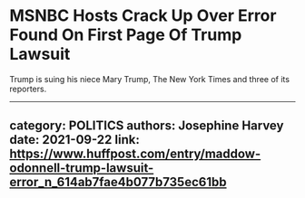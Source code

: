 # MSNBC Hosts Crack Up Over Error Found On First Page Of Trump Lawsuit

Trump is suing his niece Mary Trump, The New York Times and three of its reporters.

---
category: POLITICS
authors: Josephine Harvey
date: 2021-09-22
link: https://www.huffpost.com/entry/maddow-odonnell-trump-lawsuit-error_n_614ab7fae4b077b735ec61bb
---
